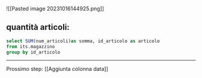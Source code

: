 ![[Pasted image 20231016144925.png]]
## quantità articoli:

``` SQL
select SUM(num_articoli)as somma, id_articolo as articolo
from its.magazzino
group by id_articolo
```

---
Prossimo step:
[[Aggiunta colonna data]]